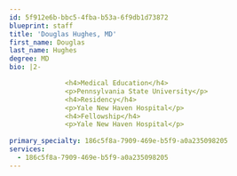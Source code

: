 ```yaml
---
id: 5f912e6b-bbc5-4fba-b53a-6f9db1d73872
blueprint: staff
title: 'Douglas Hughes, MD'
first_name: Douglas
last_name: Hughes
degree: MD
bio: |2-

              <h4>Medical Education</h4>
              <p>Pennsylvania State University</p>
              <h4>Residency</h4>
              <p>Yale New Haven Hospital</p>
              <h4>Fellowship</h4>
              <p>Yale New Haven Hospital</p>
          
primary_specialty: 186c5f8a-7909-469e-b5f9-a0a235098205
services:
  - 186c5f8a-7909-469e-b5f9-a0a235098205
---
```

